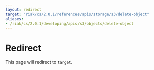 ```yaml
---
layout: redirect
target: "riak/cs/2.0.1/references/apis/storage/s3/delete-object"
aliases:
- /riak/cs/2.0.1/developing/apis/s3/objects/delete-object
---
```


# Redirect

This page will redirect to `target`.
